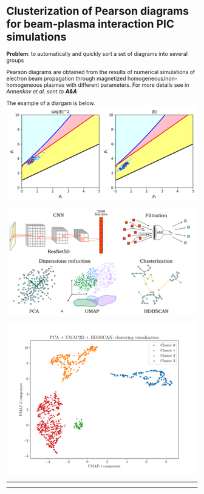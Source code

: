 # Clusterization of Pearson diagrams for beam-plasma interaction PIC simulations

**Problem**: to automatically and quickly sort a set of diagrams into several groups

Pearson diagrams are obtained from the results of numerical simulations of electron beam propagation through magnetized homogeneous/non-homogeneous plasmas with different parameters. For more details see in *Annenkov et al. sent to **A&A***

The example of a diargam is below.
![diagram](figures/solo_L2_rpw-tds-surv-rswf-e_20200619_V05.png?raw=true)

![processing](figures/processing.png?raw=true)

![results](figures/clusterization.png?raw=true)





---




---



